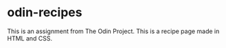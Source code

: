 # odin-recipes
This is an assignment from The Odin Project. This is a recipe page made in HTML and CSS.